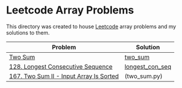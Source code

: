 # Leetcode Array Problems 

This directory was created to house [Leetcode](https://leetcode.com/tag/array/) array problems and my solutions to them. 

| Problem                                          | Solution          |
|--------------------------------------------------|-------------------|
| [Two Sum](https://leetcode.com/problems/two-sum/) | [two_sum](two_sum.py) |
| [128. Longest Consecutive Sequence](https://leetcode.com/problems/longest-consecutive-sequence)| [longest_con_seq](longest_con_seq.py)|
|[167. Two Sum II - Input Array Is Sorted](https://leetcode.com/problems/two-sum-ii-input-array-is-sorted/)| (two_sum.py)|